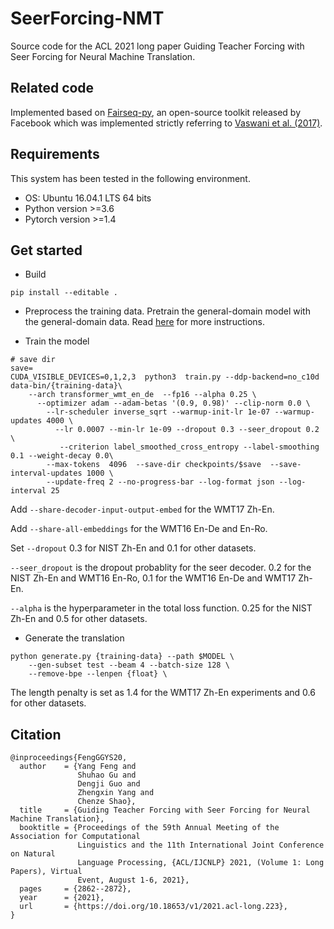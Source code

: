 # SeerForcing-NMT
Source code for the ACL 2021 long paper Guiding Teacher Forcing with Seer Forcing for Neural Machine Translation.

## Related code

Implemented based on [Fairseq-py](https://github.com/pytorch/fairseq), an open-source toolkit released by Facebook which was implemented strictly referring to [Vaswani et al. (2017)](https://arxiv.org/pdf/1706.03762.pdf).

## Requirements
This system has been tested in the following environment.
+ OS: Ubuntu 16.04.1 LTS 64 bits
+ Python version \>=3.6
+ Pytorch version \>=1.4

## Get started
- Build
```
pip install --editable .
```

- Preprocess the training data. Pretrain the general-domain model with the general-domain data. Read [here](https://fairseq.readthedocs.io/en/latest/getting_started.html#training-a-new-model) for more instructions.

- Train the model

```
# save dir
save=
CUDA_VISIBLE_DEVICES=0,1,2,3  python3  train.py --ddp-backend=no_c10d  data-bin/{training-data}\
    --arch transformer_wmt_en_de  --fp16 --alpha 0.25 \
      --optimizer adam --adam-betas '(0.9, 0.98)' --clip-norm 0.0 \
        --lr-scheduler inverse_sqrt --warmup-init-lr 1e-07 --warmup-updates 4000 \
          --lr 0.0007 --min-lr 1e-09 --dropout 0.3 --seer_dropout 0.2 \
           --criterion label_smoothed_cross_entropy --label-smoothing 0.1 --weight-decay 0.0\
        --max-tokens  4096  --save-dir checkpoints/$save  --save-interval-updates 1000 \
        --update-freq 2 --no-progress-bar --log-format json --log-interval 25  
```

Add `--share-decoder-input-output-embed` for the WMT17 Zh-En.

Add `--share-all-embeddings`  for the WMT16 En-De and En-Ro.

Set `--dropout` 0.3 for NIST Zh-En and 0.1 for other datasets.

`--seer_dropout` is the dropout probablity for the seer decoder. 0.2 for the NIST Zh-En and WMT16 En-Ro, 0.1 for the WMT16 En-De and WMT17 Zh-En.

`--alpha` is the hyperparameter in the total loss function. 0.25 for the NIST Zh-En and 0.5 for other datasets.

- Generate the translation 

```
python generate.py {training-data} --path $MODEL \
    --gen-subset test --beam 4 --batch-size 128 \
    --remove-bpe --lenpen {float} \
```

The length penalty is set as 1.4 for the WMT17 Zh-En experiments and 0.6 for other datasets.


## Citation
```
@inproceedings{FengGGYS20,
  author    = {Yang Feng and
               Shuhao Gu and
               Dengji Guo and
               Zhengxin Yang and
               Chenze Shao},
  title     = {Guiding Teacher Forcing with Seer Forcing for Neural Machine Translation},
  booktitle = {Proceedings of the 59th Annual Meeting of the Association for Computational
               Linguistics and the 11th International Joint Conference on Natural
               Language Processing, {ACL/IJCNLP} 2021, (Volume 1: Long Papers), Virtual
               Event, August 1-6, 2021},
  pages     = {2862--2872},
  year      = {2021},
  url       = {https://doi.org/10.18653/v1/2021.acl-long.223},
}
```























